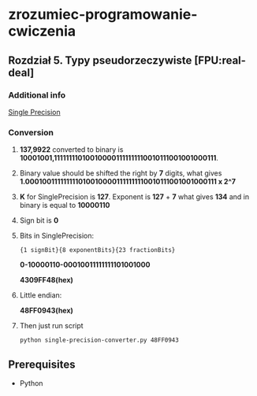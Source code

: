 # zrozumiec-programowanie-cwiczenia
## Rozdział 5. Typy pseudorzeczywiste [FPU:real-deal]

### Additional info
[Single Precision](https://en.wikipedia.org/wiki/Single-precision_floating-point_format)

### Conversion
1. **137,9922** converted to binary is **10001001,111111110100100001111111110010111001001000111**.
2. Binary value should be shifted the right by **7** digits, what gives **1.0001001111111110100100001111111110010111001001000111 x 2^7**
3. **K** for SinglePrecision is **127**. Exponent is **127** + **7** what gives **134** and in binary is equal to **10000110**
4. Sign bit is **0**
5. Bits in SinglePrecision:
    
    `{1 signBit}{8 exponentBits}{23 fractionBits}`
    
    **0-10000110-00010011111111101001000**
    
    **4309FF48(hex)**

6. Little endian:
    
    **48FF0943(hex)**  
    
7. Then just run script
    
    ```python single-precision-converter.py 48FF0943```
 

## Prerequisites
- Python
